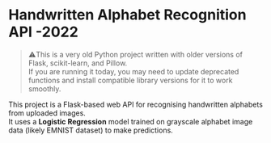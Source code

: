 # Handwritten Alphabet Recognition API -2022

> ⚠️This is a very old Python project written with older versions of Flask, scikit-learn, and Pillow.  
> If you are running it today, you may need to update deprecated functions and install compatible library versions for it to work smoothly.

This project is a Flask-based web API for recognising handwritten alphabets from uploaded images.  
It uses a **Logistic Regression** model trained on grayscale alphabet image data (likely EMNIST dataset) to make predictions.
